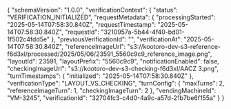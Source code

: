 {
  "schemaVersion": "1.0.0",
  "verificationContext": {
    "status": "VERIFICATION_INITIALIZED",
    "requestMetadata": {
      "processingStarted": "2025-05-14T07:58:30.840Z",
      "requestTimestamp": "2025-05-14T07:58:30.840Z",
      "requestId": "3210957a-5b44-4f40-bd01-1f502c4fdd5e"
    },
    "previousVerificationId": "",
    "verificationAt": "2025-05-14T07:58:30.840Z",
    "referenceImageUrl": "s3://kootoro-dev-s3-reference-f6d3xl/processed/2025/05/06/23591_5560c9c9_reference_image.png",
    "layoutId": 23591,
    "layoutPrefix": "5560c9c9",
    "notificationEnabled": false,
    "checkingImageUrl": "s3://kootoro-dev-s3-checking-f6d3xl/AACZ 3.png",
    "turnTimestamps": {
      "initialized": "2025-05-14T07:58:30.840Z"
    },
    "verificationType": "LAYOUT_VS_CHECKING",
    "turnConfig": {
      "maxTurns": 2,
      "referenceImageTurn": 1,
      "checkingImageTurn": 2
    },
    "vendingMachineId": "VM-3245",
    "verificationId": "32704fc3-c4d0-4a9c-a57d-21b7be6f155a"
  }
}